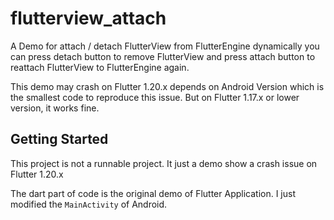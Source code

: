 # flutterview_attach

A Demo for attach / detach FlutterView from FlutterEngine dynamically
you can press detach button to remove FlutterView and press attach button to reattach FlutterView
to FlutterEngine again.

This demo may crash on Flutter 1.20.x depends on Android Version which is the smallest code to
reproduce this issue. But on Flutter 1.17.x or lower version, it works fine.

## Getting Started

This project is not a runnable project. It just a demo show a crash issue on Flutter 1.20.x

The dart part of code is the original demo of Flutter Application. I just modified the `MainActivity` of Android.